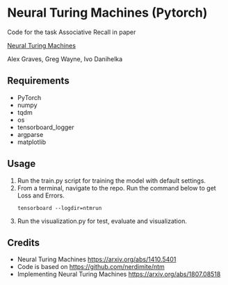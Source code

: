 # Neural Turing Machines (Pytorch) #

Code for the task Associative Recall in paper

[Neural Turing Machines](https://arxiv.org/pdf/1410.5401)

Alex Graves, Greg Wayne, Ivo Danihelka


## Requirements

- PyTorch
- numpy
- tqdm
- os
- tensorboard_logger
- argparse
- matplotlib


## Usage

1. Run the train.py script for training the model with default settings.
2. From a terminal, navigate to the repo. 
Run the command below to get Loss and Errors.
    ```
    tensorboard --logdir=ntmrun
    ```
1.  Run the visualization.py for test, evaluate and visualization.


## Credits
- Neural Turing Machines https://arxiv.org/abs/1410.5401
- Code is based on https://github.com/nerdimite/ntm
- Implementing Neural Turing Machines https://arxiv.org/abs/1807.08518